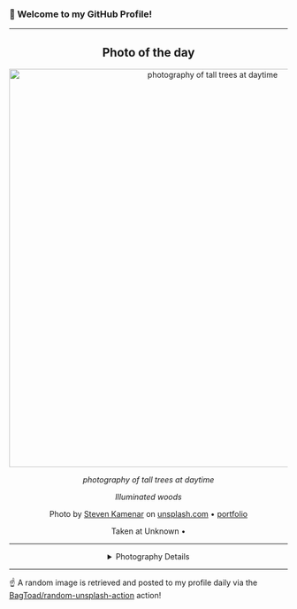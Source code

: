 ### 👋 Welcome to my GitHub Profile!

----
<div align="center">

## Photo of the day
  
  <a href="https://unsplash.com/photos/photography-of-tall-trees-at-daytime-MMJx78V7xS8"><img width="720" src="https://images.unsplash.com/photo-1425913397330-cf8af2ff40a1?crop=entropy&cs=tinysrgb&fit=max&fm=jpg&ixid=M3w1OTQ0OTd8MHwxfHJhbmRvbXx8fHx8fHx8fDE3NDcwMzAyNjR8&ixlib=rb-4.1.0&q=80&w=1080" alt="photography of tall trees at daytime"></a>
  
  <em>photography of tall trees at daytime</em>
  
  <em>Illuminated woods</em>

  Photo by [Steven Kamenar](http://www.stevenkamenar.com) on [unsplash.com](https://unsplash.com/) • [portfolio](http://www.stevenkamenar.com)
  
  Taken at Unknown • 
  
  ---
  
<details>
<summary>Photography Details</summary>
  
| Parameter     | Value |
| ------------- | ----- |
| Camera Model  | iPhone 5c |
| Exposure Time | 1/120 |
| Aperture      | 2.4 |
| Focal Length  | 4.1 |
| ISO           | 50 |
| Location      | Unknown (null) |
| Coordinates   | Latitude null, Longitude null |

</details>

</div>

----

☝️ A random image is retrieved and posted to my profile daily via the [BagToad/random-unsplash-action](https://github.com/BagToad/random-unsplash-action) action!
